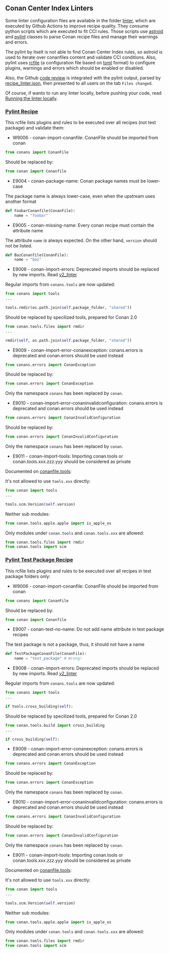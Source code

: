 ## Conan Center Index Linters

Some linter configuration files are available in the folder [linter](../linter), which are executed by Github Actions to improve recipe quality.
They consume python scripts which are executed to fit CCI rules. Those scripts use [astroid](https://github.com/PyCQA/astroid) and
[pylint](https://pylint.pycqa.org/en/latest/) classes to parse Conan recipe files and manage their warnings and errors.

The pylint by itselt is not able to find Conan Center Index rules, so astroid is used to iterate over conanfiles content and
validate CCI conditions. Also, pylint uses [rcfile](https://pylint.pycqa.org/en/latest/user_guide/configuration/index.html)
(a configuration file based on [toml](https://toml.io/en/) format) to configure plugins, warnings and errors which should be enabled or disabled.

Also, the Github [code review](https://github.com/features/code-review) is integrated with the pylint output,
parsed by [recipe_linter.json](../linter/recipe_linter.json), then presented to all users on the tab `Files changed`.

Of course, if wanto to run any linter locally, before pushing your code, read [Running the linter locally](v2_linter.md#running-the-linter-locally).


### [Pylint Recipe](../linter/pylintrc_recipe)

This rcfile lists plugins and rules to be executed over all recipes (not test package) and validate them:

* W9006 - conan-import-conanfile: ConanFile should be imported from conan

```python
from conans import ConanFile
```

Should be replaced by:

```python
from conan import Conanfile
```

* E9004 - conan-package-name: Conan package names must be lower-case

The package name is always lower-case, even when the upstream uses another format

```python
def FoobarConanfile(ConanFile):
    name = "foobar"
```

* E9005 - conan-missing-name: Every conan recipe must contain the attribute name

The attribute `name` is always expected. On the other hand, `version` should not be listed.

```python
def BazConanfile(ConanFile):
    name = "baz"
```

* E9008 - conan-import-errors: Deprecated imports should be replaced by new imports. Read [v2_linter](v2_linter.md)

Regular imports from `conans.tools` are now updated:

```python
from conans import tools
...

tools.rmdir(os.path.join(self.package_folder, "shared"))
```

Should be replaced by specilized tools, prepared for Conan 2.0

```python
from conan.tools.files import rmdir
...

rmdir(self, os.path.join(self.package_folder, "shared"))
```

* E9009 - conan-import-error-conanexception: conans.errors is deprecated and conan.errors should be used instead

```python
from conans.errors import ConanException
```

Should be replaced by:

```python
from conan.errors import ConanException
```

Only the namespace `conans` has been replaced by `conan`.


* E9010 - conan-import-error-conaninvalidconfiguration: conans.errors is deprecated and conan.errors should be used instead

```python
from conans.errors import ConanInvalidConfiguration
```

Should be replaced by:

```python
from conan.errors import ConanInvalidConfiguration
```

Only the namespace `conans` has been replaced by `conan`.

* E9011 - conan-import-tools: Importing conan.tools or conan.tools.xxx.zzz.yyy should be considered as private

Documented on [conanfile.tools](https://docs.conan.io/en/latest/reference/conanfile/tools.html):


It's not allowed to use `tools.xxx` directly:

```python
from conan import tools
...

tools.scm.Version(self.version)
```

Neither sub modules:

```python
from conan.tools.apple.apple import is_apple_os
```

Only modules under `conan.tools` and `conan.tools.xxx` are allowed:

```python
from conan.tools.files import rmdir
from conan.tools import scm
````

### [Pylint Test Package Recipe](../linter/pylintrc_testpackage)

This rcfile lists plugins and rules to be executed over all recipes in test package folders only:

* W9006 - conan-import-conanfile: ConanFile should be imported from conan

```python
from conans import ConanFile
```

Should be replaced by:

```python
from conan import Conanfile
```

* E9007 - conan-test-no-name: Do not add name attribute in test package recipes

The test package is not a package, thus, it should not have a name

```python
def TestPackageConanFile(ConanFile):
    name = "test_package" # Wrong!
```

* E9008 - conan-import-errors: Deprecated imports should be replaced by new imports. Read [v2_linter](v2_linter.md)

Regular imports from `conans.tools` are now updated:

```python
from conans import tools
...

if tools.cross_building(self):
```

Should be replaced by specilized tools, prepared for Conan 2.0

```python
from conan.tools.build import cross_building
...

if cross_building(self):
```

* E9009 - conan-import-error-conanexception: conans.errors is deprecated and conan.errors should be used instead

```python
from conans.errors import ConanException
```

Should be replaced by:

```python
from conan.errors import ConanException
```

Only the namespace `conans` has been replaced by `conan`.


* E9010 - conan-import-error-conaninvalidconfiguration: conans.errors is deprecated and conan.errors should be used instead

```python
from conans.errors import ConanInvalidConfiguration
```

Should be replaced by:

```python
from conan.errors import ConanInvalidConfiguration
```

Only the namespace `conans` has been replaced by `conan`.

* E9011 - conan-import-tools: Importing conan.tools or conan.tools.xxx.zzz.yyy should be considered as private

Documented on [conanfile.tools](https://docs.conan.io/en/latest/reference/conanfile/tools.html):


It's not allowed to use `tools.xxx` directly:

```python
from conan import tools
...

tools.scm.Version(self.version)
```

Neither sub modules:

```python
from conan.tools.apple.apple import is_apple_os
```

Only modules under `conan.tools` and `conan.tools.xxx` are allowed:

```python
from conan.tools.files import rmdir
from conan.tools import scm
````
